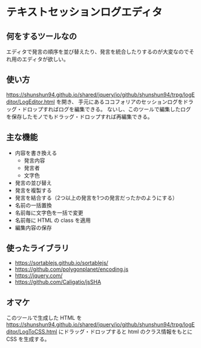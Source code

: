 # テキストセッションログエディタ

## 何をするツールなの

エディタで発言の順序を並び替えたり、発言を統合したりするのが大変なのでそれ用のエディタが欲しい。

## 使い方

https://shunshun94.github.io/shared/jquery/io/github/shunshun94/trpg/logEditor/LogEditor.html を開き、
手元にあるココフォリアのセッションログをドラッグ・ドロップすればログを編集できる。
ないし、このツールで編集したログを保存したモノでもドラッグ・ドロップすれば再編集できる。

## 主な機能

* 内容を書き換える
    * 発言内容
    * 発言者
    * 文字色
* 発言の並び替え
* 発言を複製する
* 発言を結合する（2つ以上の発言を1つの発言だったかのようにする）
* 名前の一括置換
* 名前毎に文字色を一括で変更
* 名前毎に HTML の class を適用
* 編集内容の保存

## 使ったライブラリ

* https://sortablejs.github.io/sortablejs/
* https://github.com/polygonplanet/encoding.js
* https://jquery.com/
* https://github.com/Caligatio/jsSHA

## オマケ

このツールで生成した HTML を
https://shunshun94.github.io/shared/jquery/io/github/shunshun94/trpg/logEditor/LogToCSS.html
にドラッグ・ドロップすると html のクラス情報をもとに CSS を生成する。 
